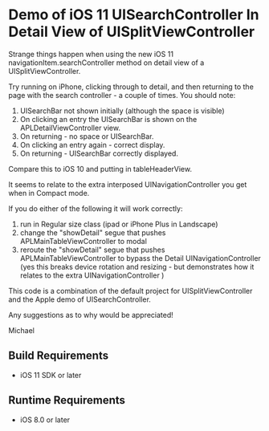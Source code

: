 # Demo of iOS 11 UISearchController In Detail View of UISplitViewController

Strange things happen when using the new iOS 11 navigationItem.searchController method on detail view of a UISplitViewController.

Try running on iPhone, clicking through to detail, and then returning to the page with the search controller - a couple of times.
You should note:

1. UISearchBar not shown initially (although the space is visible)
2. On clicking an entry the UISearchBar is shown on the APLDetailViewController view.
3. On returning - no space or UISearchBar.
4. On clicking an entry again - correct display.
5. On returning - UISearchBar correctly displayed.

Compare this to iOS 10 and putting in tableHeaderView.

It seems to relate to the extra interposed UINavigationController you get when in Compact mode.

If you do either of the following it will work correctly:

1. run in Regular size class (ipad or iPhone Plus in Landscape)
2. change the "showDetail" segue that pushes APLMainTableViewController to modal
3. reroute the "showDetail" segue that pushes APLMainTableViewController to bypass the Detail UINavigationController (yes this breaks device rotation and resizing - but demonstrates how it relates to the extra UINavigationController )

This code is a combination of the default project for UISplitViewController and the Apple demo of UISearchController.

Any suggestions as to why would be appreciated!

Michael

## Build Requirements
+ iOS 11 SDK or later

## Runtime Requirements
+ iOS 8.0 or later
